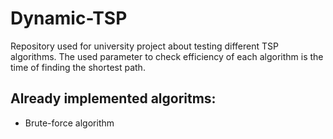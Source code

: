 # Dynamic-TSP
Repository used for university project about testing different TSP algorithms. The used parameter to check efficiency of each algorithm is the time of finding the shortest path.

## Already implemented algoritms:
* Brute-force algorithm

